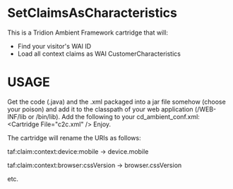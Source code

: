 SetClaimsAsCharacteristics
==========================

This is a Tridion Ambient Framework cartridge that will:
 - Find your visitor's WAI ID
 - Load all context claims as WAI CustomerCharacteristics


USAGE
=====

Get the code (.java) and the .xml packaged into a jar file somehow (choose your poison) and add it to the classpath of your web application (/WEB-INF/lib or /bin/lib).
Add the following to your cd_ambient_conf.xml:
&lt;Cartridge File="c2c.xml" /&gt;
Enjoy.

The cartridge will rename the URIs as follows:

taf:claim:context:device:mobile -> device.mobile

taf:claim:context:browser:cssVersion -> browser.cssVersion

etc.
